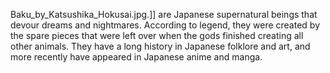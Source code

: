 Baku_by_Katsushika_Hokusai.jpg.]] are Japanese supernatural beings that devour dreams and nightmares. According to legend, they were created by the spare pieces that were left over when the gods finished creating all other animals. They have a long history in Japanese folklore and art, and more recently have appeared in Japanese anime and manga.
